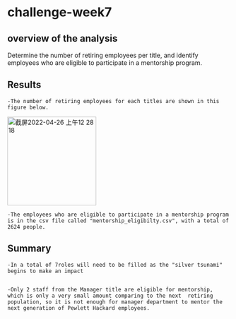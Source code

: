 # challenge-week7

## overview of the analysis


Determine the number of retiring employees per title, and identify employees who are eligible to participate in a mentorship program. 



## Results

    -The number of retiring employees for each titles are shown in this figure below.


<img width="201" alt="截屏2022-04-26 上午12 28 18" src="https://user-images.githubusercontent.com/100896537/165221262-6d24d852-abe2-4562-b651-66e21af3be3d.png">


    -The employees who are eligible to participate in a mentorship program is in the csv file called "mentorship_eligibilty.csv", with a total of 2624 people.




## Summary
    -In a total of 7roles will need to be filled as the "silver tsunami" begins to make an impact


    -Only 2 staff from the Manager title are eligible for mentorship, which is only a very small amount comparing to the next  retiring population, so it is not enough for manager department to mentor the next generation of Pewlett Hackard employees.
